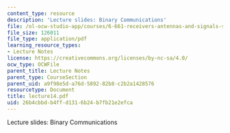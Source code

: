 ```yaml
---
content_type: resource
description: 'Lecture slides: Binary Communications'
file: /ol-ocw-studio-app/courses/6-661-receivers-antennas-and-signals-spring-2003/26b4cbbdb4ffd1316b24b7fb21e2efca_lecture14.pdf
file_size: 126011
file_type: application/pdf
learning_resource_types:
- Lecture Notes
license: https://creativecommons.org/licenses/by-nc-sa/4.0/
ocw_type: OCWFile
parent_title: Lecture Notes
parent_type: CourseSection
parent_uid: a9f98e5d-a76d-5892-82b8-c2b2a1428576
resourcetype: Document
title: lecture14.pdf
uid: 26b4cbbd-b4ff-d131-6b24-b7fb21e2efca
---
```

Lecture slides: Binary Communications